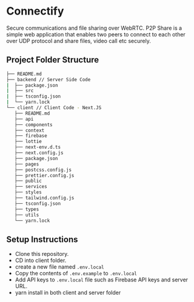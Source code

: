 # Connectify

Secure communications and file sharing over WebRTC. P2P Share is a simple web application that enables two peers to connect to each other over UDP protocol and share files, video call etc securely.

## Project Folder Structure

```bash
├── README.md
├── backend // Server Side Code
|  ├── package.json
|  ├── src
|  ├── tsconfig.json
|  └── yarn.lock
└── client // Client Code - Next.JS
   ├── README.md
   ├── api
   ├── components
   ├── context
   ├── firebase
   ├── lottie
   ├── next-env.d.ts
   ├── next.config.js
   ├── package.json
   ├── pages
   ├── postcss.config.js
   ├── prettier.config.js
   ├── public
   ├── services
   ├── styles
   ├── tailwind.config.js
   ├── tsconfig.json
   ├── types
   ├── utils
   └── yarn.lock
```

## Setup Instructions

- Clone this repository.
- CD into client folder.
- create a new file named ```.env.local```
- Copy the contents of ```.env.example``` to ```.env.local```
- Add API keys to ```.env.local``` file such as Firebase API keys and server URL.
- yarn install in both client and server folder
